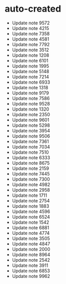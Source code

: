 # auto-created
- Update note 9572
- Update note 4215
- Update note 7358
- Update note 4581
- Update note 7792
- Update note 3512
- Update note 1208
- Update note 6101
- Update note 1995
- Update note 5148
- Update note 7214
- Update note 6933
- Update note 1318
- Update note 9179
- Update note 7586
- Update note 9528
- Update note 1320
- Update note 2350
- Update note 9601
- Update note 5298
- Update note 3954
- Update note 9506
- Update note 7361
- Update note 7034
- Update note 7510
- Update note 6333
- Update note 8675
- Update note 2159
- Update note 7445
- Update note 7300
- Update note 4982
- Update note 2958
- Update note 1711
- Update note 2754
- Update note 1883
- Update note 4596
- Update note 6524
- Update note 1542
- Update note 6881
- Update note 4774
- Update note 3505
- Update note 4847
- Update note 2000
- Update note 8964
- Update note 2542
- Update note 3911
- Update note 6853
- Update note 9962
